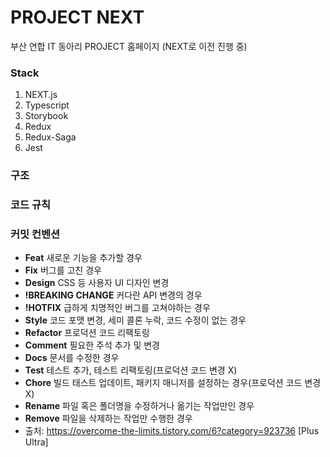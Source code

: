 <h1>PROJECT NEXT</h1>
부산 연합 IT 동아리 PROJECT 홈페이지 (NEXT로 이전 진행 중)

<h3>Stack</h3>
<ol>
  <li>NEXT.js</li>
  <li>Typescript</li>
  <li>Storybook</li>
  <li>Redux</li>
  <li>Redux-Saga</li>
  <li>Jest</li>
</ol>

<h3>구조</h3>

<h3>코드 규칙</h3>

### 커밋 컨벤션
- <b>Feat</b>	새로운 기능을 추가할 경우
- <b>Fix</b>	버그를 고친 경우
- <b>Design</b>	CSS 등 사용자 UI 디자인 변경
- <b>!BREAKING CHANGE</b>	커다란 API 변경의 경우
- <b>!HOTFIX</b>	급하게 치명적인 버그를 고쳐야하는 경우
- <b>Style</b>	코드 포맷 변경, 세미 콜론 누락, 코드 수정이 없는 경우
- <b>Refactor</b>	프로덕션 코드 리팩토링
- <b>Comment</b>	필요한 주석 추가 및 변경
- <b>Docs</b>	문서를 수정한 경우
- <b>Test</b>	테스트 추가, 테스트 리팩토링(프로덕션 코드 변경 X)
- <b>Chore</b>	빌드 태스트 업데이트, 패키지 매니저를 설정하는 경우(프로덕션 코드 변경 X)
- <b>Rename</b>	파일 혹은 폴더명을 수정하거나 옮기는 작업만인 경우
- <b>Remove</b>	파일을 삭제하는 작업만 수행한 경우
- 출처: https://overcome-the-limits.tistory.com/6?category=923736 [Plus Ultra]
